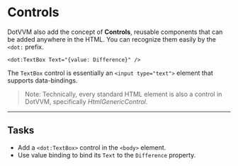 ﻿---
Title: Controls
CodeTask:
    Path: 30_controls.dothtml.csx
    Default: Counter_20.dothtml
    Correct: Counter_30.dothtml
---

# Controls

DotVVM also add the concept of __Controls__, reusable components that can be added anywhere in the HTML. You can recognize them easily by the `<dot:` prefix.

```dothtml
<dot:TextBox Text="{value: Difference}" />
```

The `TextBox` control is essentially an `<input type="text">` element that supports data-bindings.

> Note: Technically, every standard HTML element is also a control in DotVVM, specifically _HtmlGenericControl_.

---

## Tasks

- Add a `<dot:TextBox>` control in the `<body>` element.
- Use value binding to bind its `Text` to the `Difference` property.
